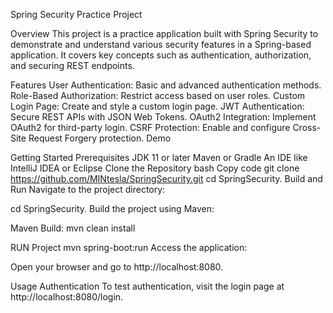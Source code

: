   Spring Security Practice Project

Overview
This project is a practice application built with Spring Security to demonstrate and understand various security features in a Spring-based application. It covers key concepts such as authentication, authorization, and securing REST endpoints.

Features
User Authentication: Basic and advanced authentication methods.
Role-Based Authorization: Restrict access based on user roles.
Custom Login Page: Create and style a custom login page.
JWT Authentication: Secure REST APIs with JSON Web Tokens.
OAuth2 Integration: Implement OAuth2 for third-party login.
CSRF Protection: Enable and configure Cross-Site Request Forgery protection.
Demo

Getting Started
Prerequisites
JDK 11 or later
Maven or Gradle
An IDE like IntelliJ IDEA or Eclipse
Clone the Repository
bash
Copy code
git clone https://github.com/MINtesla/SpringSecurity.git
cd SpringSecurity.
Build and Run
Navigate to the project directory:

cd SpringSecurity.
Build the project using Maven:

Maven Build:
mvn clean install

RUN Project
mvn spring-boot:run
Access the application:

Open your browser and go to http://localhost:8080.

Usage
Authentication
To test authentication, visit the login page at http://localhost:8080/login.
